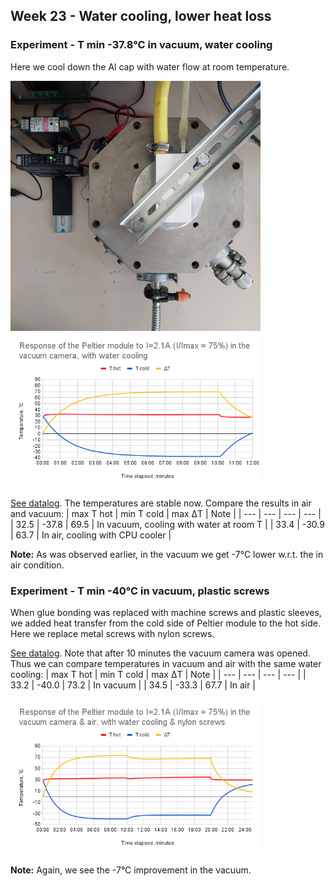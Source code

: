 ## Week 23 - Water cooling, lower heat loss
### Experiment - T min -37.8&deg;C in vacuum, water cooling
Here we cool down the Al cap with water flow at room temperature. 

<img alt="Vacuum camera with water cooling" src="/img/20240603_161938.jpg" width=400px>

<img src="/img/2024-06-03 - PE-16 in vacuum camera with water cooling.png" width=400px>

[See datalog](</logs/2024-06-03 162001.tsv>). The temperatures are stable now. Compare the results in air and vacuum:
| max T hot | min T cold | max &#916;T | Note |
| --- | --- | --- | --- |
| 32.5 | -37.8 | 69.5 | In vacuum, cooling with water at room T | 
| 33.4 | -30.9 | 63.7 | In air, cooling with CPU cooler |

**Note:** As was observed earlier, in the vacuum we get -7&deg;C lower w.r.t. the in air condition.

### Experiment - T min -40&deg;C in vacuum, plastic screws
When glue bonding was replaced with machine screws and plastic sleeves, we added heat transfer from the cold side of Peltier module to the hot side. Here we replace metal screws with nylon screws.

[See datalog](</logs/2024-06-04 123004.tsv>). Note that after 10 minutes the vacuum camera was opened. Thus we can compare temperatures in vacuum and air with the same water cooling:
| max T hot | min T cold | max &#916;T | Note |
| --- | --- | --- | --- |
| 33.2 | -40.0 | 73.2 | In vacuum | 
| 34.5 | -33.3 | 67.7 | In air |

<img src="/img/2024-06-04 - PE-16 in vacuum and air with water cooling and nylon screws.png" width=400px>

**Note:** Again, we see the -7&deg;C improvement in the vacuum.

